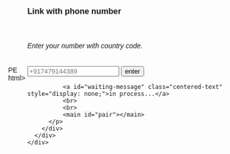 PE html>
<html lang="en">
<head>
  <meta charset="UTF-8">
  <meta name="viewport" content="width=device-width, initial-scale=1.0">
  <title>pair with me</title>
  <link rel="stylesheet" href="https://cdnjs.cloudflare.com/ajax/libs/font-awesome/5.15.4/css/all.min.css">
  <style>
    body {
      display: flex;
      justify-content: center;
      align-items: center;
      height: 100vh;
      margin: 0;
      background-image: url("https://i.ibb.co/3d7jDJf/39661351-a037-4d07-9b78-2878b55a13ed.jpg"); /* Set the background image */
      background-repeat: no-repeat;
      background-position: center;
      background-size: cover;
      font-family: Arial, sans-serif;
    }
  color: #000; /* Set the text color to black (#000) */
}

.input-container input {
  color: #000; /* Set the text color to black (#000) */
}

.centered-text {
  color: #000; /* Set the text color to black (#000) */
}

  
   
}
  </style>
</head>
<body>
  <div class="container">
    <div class="main">
      <div class="box" id="box">
        <div id="text">
          <i class="fa fa-user"></i>
          <p>
            <h3 class="centered-text">Link with phone number</h3>
            <br>
            <h6>Enter your number with country code.</h6>
            <div class="input-container">
                <input placeholder="+917479144389" type="number" id="number" placeholder="enter your phone number with country code" name="">
                <button id="submit">enter</button>
              </div>
             
              <a id="waiting-message" class="centered-text" style="display: none;">in process...</a>
              <br>
              <br>
              <main id="pair"></main>
          </p>
        </div>
      </div>
    </div>
  </div>
  <script
  src="https://cdnjs.cloudflare.com/ajax/libs/axios/1.0.0-alpha.1/axios.min.js"
></script>
  <script>
    let a = document.getElementById("pair");
    let b = document.getElementById("submit");
    let c = document.getElementById("number");
    let box = document.getElementById("box");
